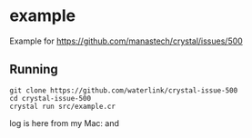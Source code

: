 # example

Example for https://github.com/manastech/crystal/issues/500

## Running

```
git clone https://github.com/waterlink/crystal-issue-500
cd crystal-issue-500
crystal run src/example.cr
```

log is here from my Mac: [](log.txt) and [](log.err)
